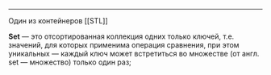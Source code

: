 ***
Один из контейнеров [[STL]] 

**Set** — это отсортированная коллекция одних только ключей, т.е. значений, для которых применима операция сравнения, при этом уникальных — каждый ключ может встретиться во множестве (от англ. set — множество) только один раз;